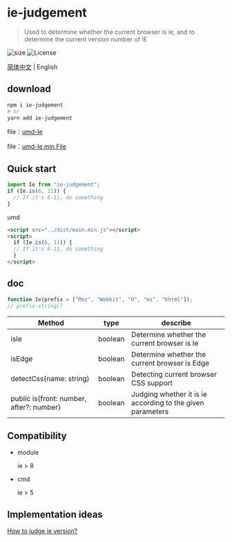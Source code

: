 # ie-judgement

> Used to determine whether the current browser is ie, and to determine the current version number of IE

![size](https://img.shields.io/badge/Minified%20Size-1.15%20KB-brightgreen) ![License](https://img.shields.io/badge/License-MIT-brightgreen)

[简体中文](/README.md) | English

## download

```sh
npm i ie-judgement
# or
yarn add ie-judgement
```

file：[umd-Ie](/dist/main.js)

file：[umd-Ie min File](/dist/main.js)

## Quick start

```js
import Ie from "ie-judgement";
if (Ie.is(6, 11)) {
  // If it's 6-11, do something
}
```

umd

```html
<script src="../dist/main.min.js"></script>
<script>
  if (Ie.is(6, 11)) {
  // If it's 6-11, do something
  }
</script>
```

## doc

```js
function Ie(prefix = ["Moz", "Webkit", "O", "ms", "Khtml"]);
// prefix:string[]
```

| Method                                   | type    | describe                                                   |
| ---------------------------------------- | ------- | ---------------------------------------------------------- |
| isIe                                     | boolean | Determine whether the current browser is Ie                |
| isEdge                                   | boolean | Determine whether the current browser is Edge              |
| detectCss(name: string)                  | boolean | Detecting current browser CSS support                      |
| public is(front: number, after?: number) | boolean | Judging whether it is ie according to the given parameters |

## Compatibility

- module

  ie > 8

- cmd

  ie > 5

## Implementation ideas

[How to judge ie version?](https://juejin.im/post/5d79b8b45188251ecc40d879)

